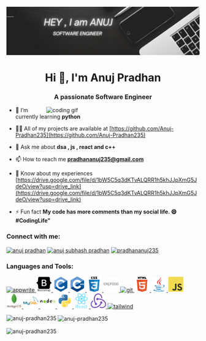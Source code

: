 ![logo](https://github.com/Anuj-Pradhan235/Anuj-Pradhan235/blob/master/Anuj%20logo%203.png)
<h1 align="center">Hi 👋, I'm Anuj Pradhan</h1>
<h3 align="center">A passionate Software Engineer</h3>
<img align="right" alt="coding gif"  width="400"  src="https://media.tenor.com/NOYF3f82b_gAAAAC/programmer.gif" >

- 🌱 I’m currently learning **python**

- 👨‍💻 All of my projects are available at [https://github.com/Anuj-Pradhan235](https://github.com/Anuj-Pradhan235)

- 💬 Ask me about **dsa , js , react and c++**

- 📫 How to reach me **pradhananuj235@gmail.com**

- 📄 Know about my experiences [https://drive.google.com/file/d/1bW5C5q3dKTvALQRR1h5khJJpXmG5JdeO/view?usp=drive_link](https://drive.google.com/file/d/1bW5C5q3dKTvALQRR1h5khJJpXmG5JdeO/view?usp=drive_link)

- ⚡ Fun fact **My code has more comments than my social life. 😄 #CodingLife"**

<h3 align="left">Connect with me:</h3>
<p align="left">
<a href="https://www.linkedin.com/in/anuj-pradhan-93885621b/" target="blank"><img align="center" src="https://raw.githubusercontent.com/rahuldkjain/github-profile-readme-generator/master/src/images/icons/Social/linked-in-alt.svg" alt="anuj pradhan" height="30" width="40" /></a>
<a href="https://leetcode.com/pradhananuj235/" target="blank"><img align="center" src="https://raw.githubusercontent.com/rahuldkjain/github-profile-readme-generator/master/src/images/icons/Social/leet-code.svg" alt="anuj subhash pradhan" height="30" width="40" /></a>
<a href="https://auth.geeksforgeeks.org/user/pradhananuj235" target="blank"><img align="center" src="https://raw.githubusercontent.com/rahuldkjain/github-profile-readme-generator/master/src/images/icons/Social/geeks-for-geeks.svg" alt="pradhananuj235" height="30" width="40" /></a>
</p>

<h3 align="left">Languages and Tools:</h3>
<p align="left"> <a href="https://appwrite.io" target="_blank" rel="noreferrer"> <img src="https://www.vectorlogo.zone/logos/appwriteio/appwriteio-icon.svg" alt="appwrite" width="40" height="40"/> </a> <a href="https://getbootstrap.com" target="_blank" rel="noreferrer"> <img src="https://raw.githubusercontent.com/devicons/devicon/master/icons/bootstrap/bootstrap-plain-wordmark.svg" alt="bootstrap" width="40" height="40"/> </a> <a href="https://www.cprogramming.com/" target="_blank" rel="noreferrer"> <img src="https://raw.githubusercontent.com/devicons/devicon/master/icons/c/c-original.svg" alt="c" width="40" height="40"/> </a> <a href="https://www.w3schools.com/cpp/" target="_blank" rel="noreferrer"> <img src="https://raw.githubusercontent.com/devicons/devicon/master/icons/cplusplus/cplusplus-original.svg" alt="cplusplus" width="40" height="40"/> </a> <a href="https://www.w3schools.com/css/" target="_blank" rel="noreferrer"> <img src="https://raw.githubusercontent.com/devicons/devicon/master/icons/css3/css3-original-wordmark.svg" alt="css3" width="40" height="40"/> </a> <a href="https://expressjs.com" target="_blank" rel="noreferrer"> <img src="https://raw.githubusercontent.com/devicons/devicon/master/icons/express/express-original-wordmark.svg" alt="express" width="40" height="40"/> </a> <a href="https://git-scm.com/" target="_blank" rel="noreferrer"> <img src="https://www.vectorlogo.zone/logos/git-scm/git-scm-icon.svg" alt="git" width="40" height="40"/> </a> <a href="https://www.w3.org/html/" target="_blank" rel="noreferrer"> <img src="https://raw.githubusercontent.com/devicons/devicon/master/icons/html5/html5-original-wordmark.svg" alt="html5" width="40" height="40"/> </a> <a href="https://www.java.com" target="_blank" rel="noreferrer"> <img src="https://raw.githubusercontent.com/devicons/devicon/master/icons/java/java-original.svg" alt="java" width="40" height="40"/> </a> <a href="https://developer.mozilla.org/en-US/docs/Web/JavaScript" target="_blank" rel="noreferrer"> <img src="https://raw.githubusercontent.com/devicons/devicon/master/icons/javascript/javascript-original.svg" alt="javascript" width="40" height="40"/> </a> <a href="https://www.mongodb.com/" target="_blank" rel="noreferrer"> <img src="https://raw.githubusercontent.com/devicons/devicon/master/icons/mongodb/mongodb-original-wordmark.svg" alt="mongodb" width="40" height="40"/> </a> <a href="https://www.mysql.com/" target="_blank" rel="noreferrer"> <img src="https://raw.githubusercontent.com/devicons/devicon/master/icons/mysql/mysql-original-wordmark.svg" alt="mysql" width="40" height="40"/> </a> <a href="https://nodejs.org" target="_blank" rel="noreferrer"> <img src="https://raw.githubusercontent.com/devicons/devicon/master/icons/nodejs/nodejs-original-wordmark.svg" alt="nodejs" width="40" height="40"/> </a> <a href="https://www.python.org" target="_blank" rel="noreferrer"> <img src="https://raw.githubusercontent.com/devicons/devicon/master/icons/python/python-original.svg" alt="python" width="40" height="40"/> </a> <a href="https://reactjs.org/" target="_blank" rel="noreferrer"> <img src="https://raw.githubusercontent.com/devicons/devicon/master/icons/react/react-original-wordmark.svg" alt="react" width="40" height="40"/> </a> <a href="https://redux.js.org" target="_blank" rel="noreferrer"> <img src="https://raw.githubusercontent.com/devicons/devicon/master/icons/redux/redux-original.svg" alt="redux" width="40" height="40"/> </a> <a href="https://tailwindcss.com/" target="_blank" rel="noreferrer"> <img src="https://www.vectorlogo.zone/logos/tailwindcss/tailwindcss-icon.svg" alt="tailwind" width="40" height="40"/> </a> </p>

<p><img align="left" src="https://github-readme-stats.vercel.app/api/top-langs?username=anuj-pradhan235&show_icons=true&locale=en&layout=compact" alt="anuj-pradhan235" /></p>

<p>&nbsp;<img align="center" src="https://github-readme-stats.vercel.app/api?username=anuj-pradhan235&show_icons=true&locale=en" alt="anuj-pradhan235" /></p>

<p><img align="center" src="https://github-readme-streak-stats.herokuapp.com/?user=anuj-pradhan235&" alt="anuj-pradhan235" /></p>
